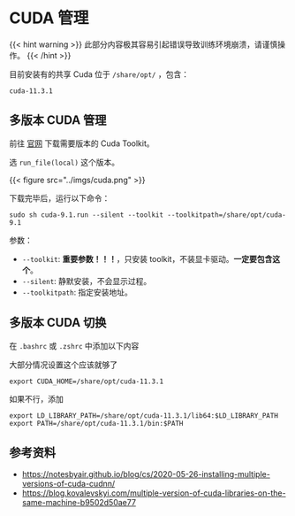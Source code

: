 # CUDA 管理

{{< hint warning >}}
此部分内容极其容易引起错误导致训练环境崩溃，请谨慎操作。
{{< /hint >}}

目前安装有的共享 Cuda 位于 `/share/opt/` ，包含：
```
cuda-11.3.1
```

## 多版本 CUDA 管理

前往 [官网](https://developer.nvidia.com/cuda-toolkit-archive) 下载需要版本的 Cuda Toolkit。

选 `run_file(local)` 这个版本。

{{< figure src="../imgs/cuda.png" >}}

下载完毕后，运行以下命令：
```
sudo sh cuda-9.1.run --silent --toolkit --toolkitpath=/share/opt/cuda-9.1
```

参数：
- `--toolkit`: **重要参数！！！**，只安装 toolkit，不装显卡驱动。**一定要包含这个**。
- `--silent`: 静默安装，不会显示过程。
- `--toolkitpath`: 指定安装地址。


## 多版本 CUDA 切换

在 `.bashrc` 或 `.zshrc` 中添加以下内容

大部分情况设置这个应该就够了

```
export CUDA_HOME=/share/opt/cuda-11.3.1 
```

如果不行，添加

```
export LD_LIBRARY_PATH=/share/opt/cuda-11.3.1/lib64:$LD_LIBRARY_PATH
export PATH=/share/opt/cuda-11.3.1/bin:$PATH
```


## 参考资料

- https://notesbyair.github.io/blog/cs/2020-05-26-installing-multiple-versions-of-cuda-cudnn/
- https://blog.kovalevskyi.com/multiple-version-of-cuda-libraries-on-the-same-machine-b9502d50ae77



